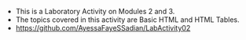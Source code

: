- This is a Laboratory Activity on Modules 2 and 3.
- The topics covered in this activity are Basic HTML and HTML Tables.
- https://github.com/AyessaFayeSSadian/LabActivity02
